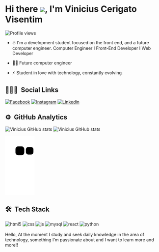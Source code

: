 <h1 align="left">Hi there <img src="https://raw.githubusercontent.com/kaueMarques/kaueMarques/master/hi.gif" width="30px">, I'm Vinicius Cerigato Visentim</h1>

<p align="left"> <img src="https://komarev.com/ghpvc/?username=vchostt&color=red" alt="Profile views" /> </p>

- 🔥 I'm a development student focused on the front end, and a future computer engineer. Computer Engineer I Front-End Developer I Web Developer

- 👨‍💻 Future computer engineer

- ⚡ Student in love with technology, constantly evolving

## 👨🏽‍🦲 &nbsp;Social Links
[![Facebook](https://img.shields.io/badge/Facebook-1877F2?style=for-the-badge&logo=facebook&logoColor=white)](https://www.facebook.com/vchostt/)
[![Instagram](https://img.shields.io/badge/Instagram-E4405F?style=for-the-badge&logo=instagram&logoColor=white)](https://www.instagram.com/vchostt)
[![Linkedin](https://img.shields.io/badge/LinkedIn-0077B5?style=for-the-badge&logo=linkedin&logoColor=white)](https://www.linkedin.com/in/vchostt/)

## ⚙️ &nbsp;GitHub Analytics
![Vinicius GitHub stats](https://github-readme-stats.vercel.app/api?username=vchostt&show_icons=true&theme=dracula&count_private=true)
![Vinicius GitHub stats](https://github-readme-stats.vercel.app/api/top-langs/?username=vchostt&theme=dracula)

 ![Snake animation](https://github.com/rafaballerini/rafaballerini/blob/output/github-contribution-grid-snake.svg)

## 🛠 &nbsp;Tech Stack
<div style="display: inline_block">
  <img align="center" alt="html5" src="https://img.shields.io/badge/HTML5-E34F26?style=for-the-badge&logo=html5&logoColor=white" />
  <img align="center" alt="css" src="https://img.shields.io/badge/CSS3-1572B6?style=for-the-badge&logo=css3&logoColor=white" />
  <img align="center" alt="js" src="https://img.shields.io/badge/JavaScript-F7DF1E?style=for-the-badge&logo=javascript&logoColor=black" />
  <img align="center" alt="mysql" src="https://img.shields.io/badge/MySQL-00000F?style=for-the-badge&logo=mysql&logoColor=white" />
  <img align="center" alt="react" src="https://img.shields.io/badge/React-20232A?style=for-the-badge&logo=react&logoColor=61DAFB" />
  <img align="center" alt="python" src="https://img.shields.io/badge/Python-14354C?style=for-the-badge&logo=python&logoColor=white" />
</div><br/>
Hello, At the moment I study and seek daily knowledge in the area of ​​technology, something I'm passionate about and I want to learn more and more!!
